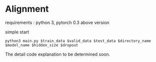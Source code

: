 # Alignment

requirements : python 3, pytorch 0.3 above version

simple start
```
python3 main.py $train_data $valid_data $test_data $directory_name $model_name $hidden_size $dropout
```
The detail code explanation to be determined soon.
